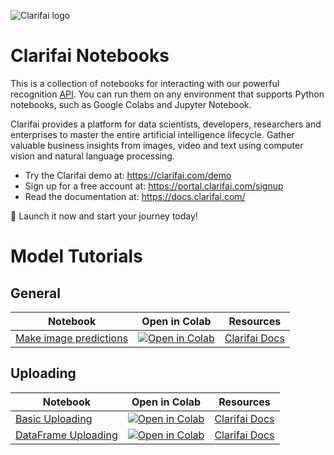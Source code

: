 ![Clarifai logo](https://www.clarifai.com/hs-fs/hubfs/logo/Clarifai/clarifai-740x150.png?width=240)

# Clarifai Notebooks

This is a collection of notebooks for interacting with our powerful recognition
[API](https://docs.clarifai.com). You can run them on any environment that supports Python notebooks, such as Google Colabs and Jupyter Notebook. 

Clarifai provides a platform for data scientists, developers, researchers and enterprises to master the entire artificial intelligence lifecycle. Gather valuable business insights from images, video and text using computer vision and natural language processing.

* Try the Clarifai demo at: https://clarifai.com/demo
* Sign up for a free account at: https://portal.clarifai.com/signup
* Read the documentation at: https://docs.clarifai.com/

🚀 Launch it now and start your journey today!

# Model Tutorials

## General

| Notebook | Open in Colab |Resources |
| ----------- | ----------- | ----------- |
| [Make image predictions](https://github.com/Clarifai/colab-notebooks/blob/main/Quick_Start_on_Clarifai_Image_Predictions.ipynb) | [![Open in Colab](https://colab.research.google.com/assets/colab-badge.svg)](https://colab.research.google.com/github/Clarifai/colab-notebooks/blob/main/Quick_Start_on_Clarifai_Image_Predictions.ipynb) |[Clarifai Docs](https://docs.clarifai.com/api-guide/predict/images)|

## Uploading
| Notebook | Open in Colab |Resources |
| ----------- | ----------- | ----------- |
| [Basic Uploading](https://github.com/Clarifai/colab-notebooks/blob/ps/api-training/uploading/basic_uploading.ipynb) | [![Open in Colab](https://colab.research.google.com/assets/colab-badge.svg)](https://colab.research.google.com/github/Clarifai/colab-notebooks/blob/ps/api-training/uploading/basic_uploading.ipynb) |[Clarifai Docs](https://docs.clarifai.com/api-guide/data/create-get-update-delete#add-inputs)|
| [DataFrame Uploading](https://github.com/Clarifai/colab-notebooks/blob/ps/api-training/uploading/dataframe_uploading.ipynb) | [![Open in Colab](https://colab.research.google.com/assets/colab-badge.svg)](https://colab.research.google.com/github/Clarifai/colab-notebooks/blob/ps/api-training/uploading/dataframe_uploading.ipynb) |[Clarifai Docs](https://docs.clarifai.com/api-guide/data/create-get-update-delete#add-inputs)|




